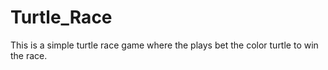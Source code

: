 # Turtle_Race
This is a simple turtle race game where the plays bet the color turtle to win the race.
